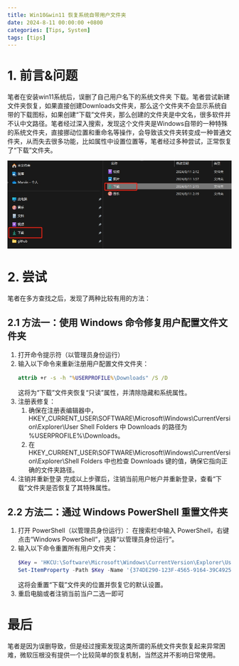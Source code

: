 ```yaml
---
title: Win10&win11 恢复系统自带用户文件夹
date: 2024-8-11 00:00:00 +0800
categories: [Tips, System]
tags: [tips]
---
```


# 1. 前言&问题

笔者在安装win11系统后，误删了自己用户名下的系统文件夹 下载。笔者尝试新建文件夹恢复，如果直接创建Downloads文件夹，那么这个文件夹不会显示系统自带的下载图标，如果创建“下载”文件夹，那么创建的文件夹是中文名，很多软件并不认中文路径。笔者经过深入搜索，发现这个文件夹是Windows自带的一种特殊的系统文件夹，直接挪动位置和重命名等操作，会导致该文件夹转变成一种普通文件夹，从而失去很多功能，比如属性中设置位置等，笔者经过多种尝试，正常恢复了“下载”文件夹。

![截图](/assets/image/2024/8/20240811143837.png)


# 2. 尝试

笔者在多方查找之后，发现了两种比较有用的方法：

## 2.1 方法一：使用 Windows 命令修复用户配置文件文件夹

1. 打开命令提示符（以管理员身份运行）
2. 输入以下命令来重新注册用户配置文件文件夹：
   ```cmd
   attrib +r -s -h "%USERPROFILE%\Downloads" /S /D
   ```
   这将为“下载”文件夹恢复“只读”属性，并清除隐藏和系统属性。
3. 注册表修复：
   1. 确保在注册表编辑器中，HKEY_CURRENT_USER\SOFTWARE\Microsoft\Windows\CurrentVersion\Explorer\User Shell Folders 中 Downloads 的路径为 %USERPROFILE%\Downloads。
   2. 在 HKEY_CURRENT_USER\SOFTWARE\Microsoft\Windows\CurrentVersion\Explorer\Shell Folders 中也检查 Downloads 键的值，确保它指向正确的文件夹路径。
4. 注销并重新登录
   完成以上步骤后，注销当前用户帐户并重新登录，查看“下载”文件夹是否恢复了其特殊属性。

## 2.2 方法二：通过 Windows PowerShell 重置文件夹

1. 打开 PowerShell（以管理员身份运行）：
   在搜索栏中输入 PowerShell，右键点击“Windows PowerShell”，选择“以管理员身份运行”。
2. 输入以下命令重置所有用户文件夹：
   ```powershell
   $Key = 'HKCU:\Software\Microsoft\Windows\CurrentVersion\Explorer\User Shell Folders'
   Set-ItemProperty -Path $Key -Name '{374DE290-123F-4565-9164-39C4925E467B}' -Value '%USERPROFILE%\Downloads'
   ```
   这将会重置“下载”文件夹的位置并恢复它的默认设置。
3. 重启电脑或者注销当前当户二选一即可

# 最后

笔者是因为误删导致，但是经过搜索发现这类所谓的系统文件夹恢复起来异常困难，微软压根没有提供一个比较简单的恢复机制，当然这并不影响日常使用。